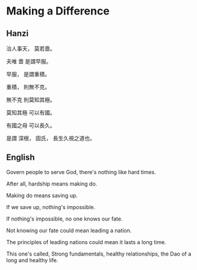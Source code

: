 # Making a Difference

## Hanzi

治人事天，
莫若嗇。

夫唯
嗇
是謂早服。

早服，
是謂重積。

重積，
則無不克。

無不克
則莫知其極。

莫知其極
可以有國。

有國之母
可以長久。

是謂
深根，
固氏，
長生久視之道也。

## English

Govern people to serve God,
there's nothing like hard times.

After all,
hardship
means making do.

Making do
means saving up.

If we save up,
nothing's impossible.

If nothing's impossible,
no one knows our fate.

Not knowing our fate
could mean leading a nation.

The principles of leading nations
could mean it lasts a long time.

This one's called,
Strong fundamentals,
healthy relationships,
the Dao of a long and healthy life.
